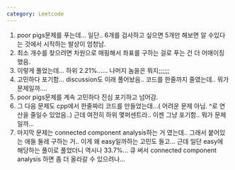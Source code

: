 ```yaml
---
category: Leetcode
---
```


1. poor pigs문제를 푸는데... 일단.. 6개를 검사하고 싶으면 5개만 해보면 알 수있다는 것에서 시작하는 발상이 엄청남.
2. 최소 개수를 찾으려면 차원으로 매핑해서 좌표를 구하는 걸로 푸는 건 더 어매이징 했음.
3. 이렇게 풀었는데... 하위 2.21%...... 나머지 놈을은 뭐지;;;;;;
4. 고민하다 포기함... discussion도 이래 풀어놨음.. 코드를 한줄까지 줄였는데.. 뭐가 문제일까....
5. poor pigs문제를 계속 고민하다 진심 포기하고 넘어감.
6. 그 다음 문제도 cpp에서 한줄짜리 코드를 만들었는데...( 어려운 문제 아님. ^로 연산을 줄일수 있었음..) 근데 여전히 하위 몇퍼센트라.. 이젠 그냥 포기함.. 뭐가 문제일까...
7. 마지막 문제는 connected component analysis하는 거 였는데.. 그래서 붙어있는 애들 둘레 구하는 거.. 이게 왜 easy일까하는 고민도 들고... 근데 일단 easy에 해당하는 풀이로 풀었더니 역시나 33.7%... 큐 써서 connected component analysis 하면 좀 더 올라갈 수 있으려나...
